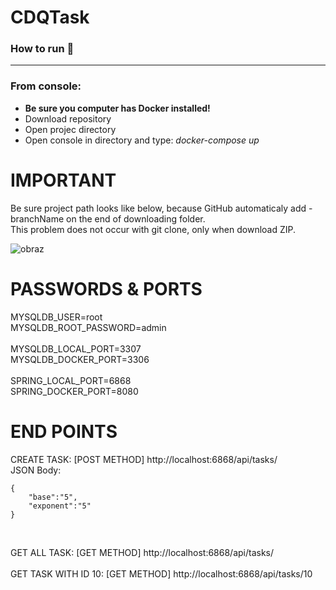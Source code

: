 # CDQTask


### How to run 🔨
---

### From console:

- **Be sure you computer has Docker installed!**
- Download repository 
- Open projec directory
- Open console in directory and type:    *docker-compose up*

# IMPORTANT
Be sure project path looks like below, because GitHub automaticaly add -branchName on the end of downloading folder.
</br>
This problem does not occur with git clone, only when download ZIP.

![obraz](https://user-images.githubusercontent.com/42815359/162811293-26c29710-6664-47a9-b753-659030d5338c.png)

# PASSWORDS & PORTS

MYSQLDB_USER=root</br>
MYSQLDB_ROOT_PASSWORD=admin
</br></br>
MYSQLDB_LOCAL_PORT=3307</br>
MYSQLDB_DOCKER_PORT=3306
</br></br>
SPRING_LOCAL_PORT=6868</br>
SPRING_DOCKER_PORT=8080


# END POINTS 

CREATE TASK: [POST METHOD] http://localhost:6868/api/tasks/ </br>
JSON Body:
```
{
    "base":"5",
    "exponent":"5"
}
```
</br>

GET ALL TASK: [GET METHOD] http://localhost:6868/api/tasks/ </br>
</br>
GET TASK WITH ID 10: [GET METHOD] http://localhost:6868/api/tasks/10 </br>
